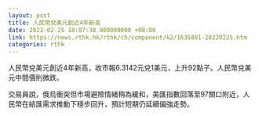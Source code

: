 ```yaml
---
layout: post
title: 人民幣兌美元創近4年新高
date: 2022-02-25 18:07:38.000000000 +08:00
link: https://news.rthk.hk/rthk/ch/component/k2/1635881-20220225.htm
categories: rthk
---
```


人民幣兌美元創近4年新高，收市報6.3142元兌1美元，上升92點子。人民幣兌美元中間價則微跌。

交易員說，俄烏衝突但市場避險情緒稍為緩和，美匯指數回落至97關口附近，人民幣在結匯需求推動下穩步回升，預計短期仍延續偏強走勢。
